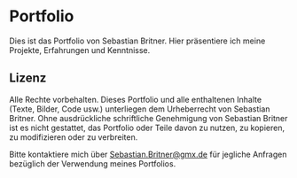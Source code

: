 # Portfolio

Dies ist das Portfolio von Sebastian Britner. Hier präsentiere ich meine Projekte, Erfahrungen und Kenntnisse.

## Lizenz
Alle Rechte vorbehalten. Dieses Portfolio und alle enthaltenen Inhalte (Texte, Bilder, Code usw.) unterliegen dem Urheberrecht von Sebastian Britner. Ohne ausdrückliche schriftliche Genehmigung von Sebastian Britner ist es nicht gestattet, das Portfolio oder Teile davon zu nutzen, zu kopieren, zu modifizieren oder zu verbreiten.

Bitte kontaktiere mich über Sebastian.Britner@gmx.de für jegliche Anfragen bezüglich der Verwendung meines Portfolios.